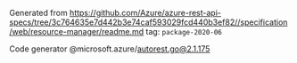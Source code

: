 Generated from https://github.com/Azure/azure-rest-api-specs/tree/3c764635e7d442b3e74caf593029fcd440b3ef82//specification/web/resource-manager/readme.md tag: `package-2020-06`

Code generator @microsoft.azure/autorest.go@2.1.175


